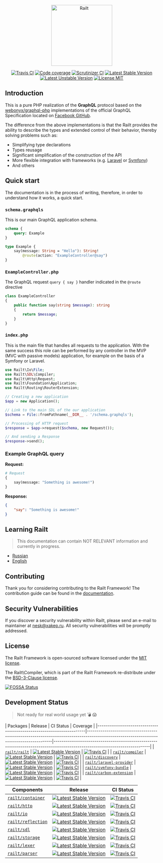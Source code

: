 <p align="center">
    <img src="https://railt.org/images/logo-dark.svg" width="200" alt="Railt" />
</p>

<p align="center">
    <a href="https://travis-ci.org/railt/railt"><img src="https://travis-ci.org/railt/railt.svg?branch=master" alt="Travis CI" /></a>
    <a href="https://scrutinizer-ci.com/g/railt/railt/?branch=master"><img src="https://scrutinizer-ci.com/g/railt/railt/badges/coverage.png?b=master" alt="Code coverage" /></a>
    <a href="https://scrutinizer-ci.com/g/railt/railt/?branch=master"><img src="https://scrutinizer-ci.com/g/railt/railt/badges/quality-score.png?b=master" alt="Scrutinizer CI" /></a>
    <a href="https://packagist.org/packages/railt/railt"><img src="https://poser.pugx.org/railt/railt/version" alt="Latest Stable Version"></a>
    <a href="https://packagist.org/packages/railt/railt"><img src="https://poser.pugx.org/railt/railt/v/unstable" alt="Latest Unstable Version"></a>
    <a href="https://raw.githubusercontent.com/railt/railt/master/LICENSE.md"><img src="https://poser.pugx.org/railt/railt/license" alt="License MIT"></a>
</p>

## Introduction

This is a pure PHP realization of the **GraphQL** protocol based on the 
[webonyx/graphql-php](https://github.com/webonyx/graphql-php#fields) 
implementations of the official GraphQL Specification 
located on [Facebook GitHub](http://facebook.github.io/graphql/).

The difference from the above implementations is that the Railt provides the 
ability to describe the types and extended control of their behavior, 
thereby solving problems such as:

- Simplifying type declarations
- Types reusage
- Significant simplification of the construction of the API
- More flexible integration with frameworks (e.g. 
[Laravel](https://github.com/laravel/framework) or [Symfony](https://github.com/symfony/symfony))
- And others

## Quick start

The documentation is in the process of writing, therefore, 
in order to understand how it works, a quick start.

### `schema.graphqls`

This is our main GraphQL application schema.

```graphql
schema {
    query: Example
}

type Example {
    say(message: String = "Hello"): String! 
        @route(action: "ExampleController@say")
}
```

### `ExampleController.php`

The GraphQL request `query { say }` handler indicated in the `@route` directive

```php
class ExampleController
{
    public function say(string $message): string
    {
        return $message;
    }
}
```

### `index.php`

This is the main file that handles all requests to the application. 
With the same success this role can be performed by any controller 
in the MVP (MVC with passive models) application, for example on 
the basis of a Symfony or Laravel.

```php
use Railt\Io\File;
use Railt\SDL\Compiler;
use Railt\Http\Request;
use Railt\Foundation\Application;
use Railt\Routing\RouterExtension;

// Creating a new application
$app = new Application();

// Link to the main SDL of the our application
$schema = File::fromPathname(__DIR__ . '/schema.graphqls');

// Processing of HTTP request
$response = $app->request($schema, new Request());

// And sending a Response
$response->send();
```

### Example GraphQL query

**Request:**

```graphql
# Request
{
    say(message: "Something is awesome!")
}
```

**Response:**

```json
{
    "say": "Something is awesome!"
}
```

## Learning Railt

> This documentation can contain NOT RELEVANT information and currently in progress.

- [Russian](https://ru.railt.org)
- [English](https://en.railt.org)

## Contributing

Thank you for considering contributing to the Railt Framework! 
The contribution guide can be found in the [documentation](https://railt.org/docs/contributions).

## Security Vulnerabilities

If you discover a security vulnerability within Railt, please send an e-mail to maintainer 
at nesk@xakep.ru. All security vulnerabilities will be promptly addressed.

## License

The Railt Framework is open-sourced software licensed under 
the [MIT license](https://opensource.org/licenses/MIT).

The Railt\Compiler, which is part of the Railt Framework re-distribute 
under the [BSD-3-Clause license](https://opensource.org/licenses/BSD-3-Clause).


[![FOSSA Status](https://app.fossa.io/api/projects/git%2Bgithub.com%2Frailt%2Frailt.svg?type=large)](https://app.fossa.io/projects/git%2Bgithub.com%2Frailt%2Frailt?ref=badge_large)

## Development Status

> Not ready for real world usage yet :bomb: :scream:

| Packages                                                               | Release                                                                                                                                  | CI Status                                                                                                                     | Coverage                                                                                                                                                            |
|------------------------------------------------------------------------|------------------------------------------------------------------------------------------------------------------------------------------|-------------------------------------------------------------------------------------------------------------------------------|
| [`railt/railt`](https://github.com/railt/railt)                        | [![Latest Stable Version](https://poser.pugx.org/railt/railt/version)](https://packagist.org/packages/railt/railt)                       | [![Travis CI](https://travis-ci.org/railt/railt.svg?branch=master)](https://travis-ci.org/railt/railt)                        |
| [`railt/compiler`](https://github.com/railt/compiler)                  | [![Latest Stable Version](https://poser.pugx.org/railt/compiler/version)](https://packagist.org/packages/railt/compiler)                 | [![Travis CI](https://travis-ci.org/railt/compiler.svg?branch=master)](https://travis-ci.org/railt/compiler)                  |
| [`railt/discovery`](https://github.com/railt/discovery)                | [![Latest Stable Version](https://poser.pugx.org/railt/discovery/version)](https://packagist.org/packages/railt/discovery)               | [![Travis CI](https://travis-ci.org/railt/discovery.svg?branch=master)](https://travis-ci.org/railt/discovery)                |
| [`railt/laravel-provider`](https://github.com/railt/laravel-provider)  | [![Latest Stable Version](https://poser.pugx.org/railt/laravel-provider/version)](https://packagist.org/packages/railt/laravel-provider) | [![Travis CI](https://travis-ci.org/railt/laravel-provider.svg?branch=master)](https://travis-ci.org/railt/laravel-provider)  |
| [`railt/symfony-bundle`](https://github.com/railt/symfony-bundle)      | [![Latest Stable Version](https://poser.pugx.org/railt/symfony-bundle/version)](https://packagist.org/packages/railt/symfony-bundle)     | [![Travis CI](https://travis-ci.org/railt/symfony-bundle.svg?branch=master)](https://travis-ci.org/railt/symfony-bundle)      |
| [`railt/carbon-extension`](https://github.com/railt/carbon-extension)  | [![Latest Stable Version](https://poser.pugx.org/railt/carbon-extension/version)](https://packagist.org/packages/railt/carbon-extension) | [![Travis CI](https://travis-ci.org/railt/carbon-extension.svg?branch=master)](https://travis-ci.org/railt/carbon-extension)  |

| Components                                                             | Release                                                                                                                                  | CI Status                                                                                                                     |
|------------------------------------------------------------------------|------------------------------------------------------------------------------------------------------------------------------------------|-------------------------------------------------------------------------------------------------------------------------------|
| [`railt/container`](https://github.com/railt/container)                | [![Latest Stable Version](https://poser.pugx.org/railt/container/version)](https://packagist.org/packages/railt/container)               | [![Travis CI](https://travis-ci.org/railt/container.svg?branch=master)](https://travis-ci.org/railt/container)                |
| [`railt/http`](https://github.com/railt/http)                          | [![Latest Stable Version](https://poser.pugx.org/railt/http/version)](https://packagist.org/packages/railt/http)                         | [![Travis CI](https://travis-ci.org/railt/http.svg?branch=master)](https://travis-ci.org/railt/http)                          |
| [`railt/io`](https://github.com/railt/io)                              | [![Latest Stable Version](https://poser.pugx.org/railt/io/version)](https://packagist.org/packages/railt/io)                             | [![Travis CI](https://travis-ci.org/railt/io.svg?branch=master)](https://travis-ci.org/railt/io)                              |
| [`railt/reflection`](https://github.com/railt/reflection)              | [![Latest Stable Version](https://poser.pugx.org/railt/reflection/version)](https://packagist.org/packages/railt/reflection)             | [![Travis CI](https://travis-ci.org/railt/reflection.svg?branch=master)](https://travis-ci.org/railt/reflection)              |
| [`railt/sdl`](https://github.com/railt/sdl)                            | [![Latest Stable Version](https://poser.pugx.org/railt/sdl/version)](https://packagist.org/packages/railt/sdl)                           | [![Travis CI](https://travis-ci.org/railt/sdl.svg?branch=master)](https://travis-ci.org/railt/sdl)                            |
| [`railt/storage`](https://github.com/railt/storage)                    | [![Latest Stable Version](https://poser.pugx.org/railt/storage/version)](https://packagist.org/packages/railt/storage)                   | [![Travis CI](https://travis-ci.org/railt/storage.svg?branch=master)](https://travis-ci.org/railt/storage)                    |
| [`railt/lexer`](https://github.com/railt/lexer)                    | [![Latest Stable Version](https://poser.pugx.org/railt/lexer/version)](https://packagist.org/packages/railt/lexer)                   | [![Travis CI](https://travis-ci.org/railt/lexer.svg?branch=master)](https://travis-ci.org/railt/lexer)                                |
| [`railt/parser`](https://github.com/railt/parser)                    | [![Latest Stable Version](https://poser.pugx.org/railt/parser/version)](https://packagist.org/packages/railt/parser)                   | [![Travis CI](https://travis-ci.org/railt/parser.svg?branch=master)](https://travis-ci.org/railt/parser)                          |
